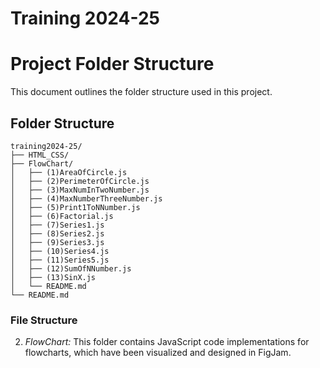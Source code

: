 # Training 2024-25

# Project Folder Structure

This document outlines the folder structure used in this project.

## Folder Structure

```
training2024-25/
├── HTML_CSS/
├── FlowChart/    
│   ├── (1)AreaOfCircle.js
│   ├── (2)PerimeterOfCircle.js
│   ├── (3)MaxNumInTwoNumber.js
│   ├── (4)MaxNumberThreeNumber.js
│   ├── (5)Print1ToNNumber.js
│   ├── (6)Factorial.js
│   ├── (7)Series1.js
│   ├── (8)Series2.js
│   ├── (9)Series3.js
│   ├── (10)Series4.js
│   ├── (11)Series5.js
│   ├── (12)SumOfNNumber.js
│   ├── (13)SinX.js
│   └── README.md
└── README.md
```

### File Structure

2. *FlowChart:* This folder contains JavaScript code implementations for flowcharts, which have been visualized and designed in FigJam.